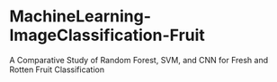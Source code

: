 # MachineLearning-ImageClassification-Fruit
A Comparative Study of Random Forest, SVM, and CNN for Fresh and Rotten Fruit Classification

